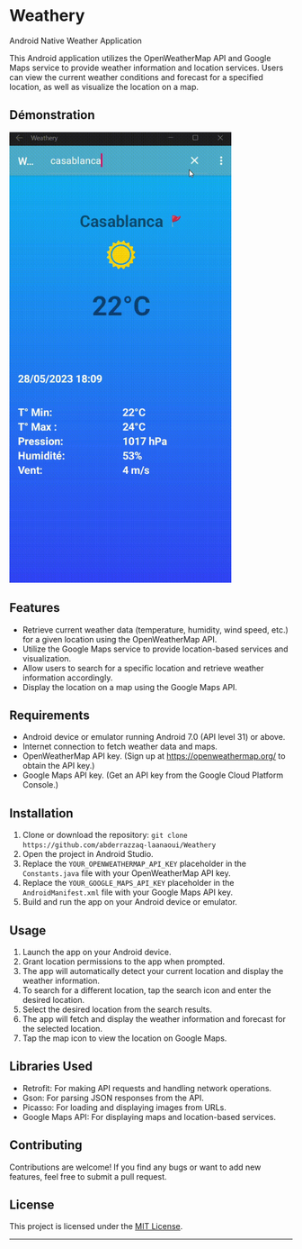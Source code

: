 # Weathery
Android Native Weather Application

This Android application utilizes the OpenWeatherMap API and Google Maps service to provide weather information and location services. Users can view the current weather conditions and forecast for a specified location, as well as visualize the location on a map.


## Démonstration 
<img height="800" src="./screen.gif" alt="App Demo">

## Features

- Retrieve current weather data (temperature, humidity, wind speed, etc.) for a given location using the OpenWeatherMap API.
- Utilize the Google Maps service to provide location-based services and visualization.
- Allow users to search for a specific location and retrieve weather information accordingly.
- Display the location on a map using the Google Maps API.

## Requirements

- Android device or emulator running Android 7.0 (API level 31) or above.
- Internet connection to fetch weather data and maps.
- OpenWeatherMap API key. (Sign up at https://openweathermap.org/ to obtain the API key.)
- Google Maps API key. (Get an API key from the Google Cloud Platform Console.)

## Installation

1. Clone or download the repository: `git clone https://github.com/abderrazzaq-laanaoui/Weathery`
2. Open the project in Android Studio.
3. Replace the `YOUR_OPENWEATHERMAP_API_KEY` placeholder in the `Constants.java` file with your OpenWeatherMap API key.
4. Replace the `YOUR_GOOGLE_MAPS_API_KEY` placeholder in the `AndroidManifest.xml` file with your Google Maps API key.
5. Build and run the app on your Android device or emulator.

## Usage

1. Launch the app on your Android device.
2. Grant location permissions to the app when prompted.
3. The app will automatically detect your current location and display the weather information.
4. To search for a different location, tap the search icon and enter the desired location.
5. Select the desired location from the search results.
6. The app will fetch and display the weather information and forecast for the selected location.
7. Tap the map icon to view the location on Google Maps.

## Libraries Used

- Retrofit: For making API requests and handling network operations.
- Gson: For parsing JSON responses from the API.
- Picasso: For loading and displaying images from URLs.
- Google Maps API: For displaying maps and location-based services.

## Contributing

Contributions are welcome! If you find any bugs or want to add new features, feel free to submit a pull request.

## License

This project is licensed under the [MIT License](LICENSE).

---
